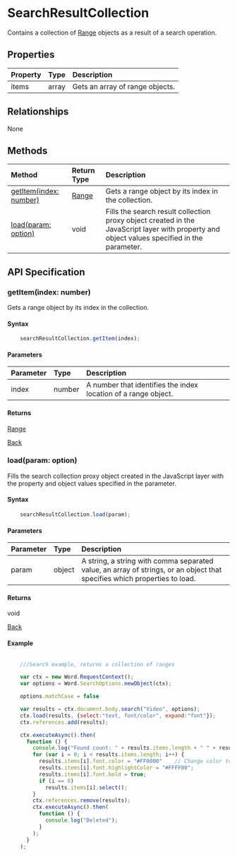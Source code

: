 # SearchResultCollection

Contains a collection of [Range](range.md) objects as a result of a search operation.


## Properties

| Property         | Type    |Description|
|:-----------------|:--------|:----------|
|items|  array | Gets an array of range objects. |


## Relationships
None  

## Methods

| Method     | Return Type    |Description|
|:-----------------|:--------|:----------|
|[getItem(index: number)](#getitemindex-number)| [Range](range.md)   | Gets a range object by its index in the collection. |
|[load(param: option)](#loadparam-option)|void|Fills the search result collection proxy object created in the JavaScript layer with property and object values specified in the parameter.|


## API Specification

### getItem(index: number)

Gets a range object by its index in the collection.

#### Syntax
```js
    searchResultCollection.getItem(index);
```
#### Parameters

| Parameter       | Type    |Description|
|:---------------|:--------|:----------|
|index|number|  A number that identifies the index location of a range object.  |

#### Returns

[Range](range.md)


[Back](#methods)


### load(param: option)
Fills the search collection proxy object created in the JavaScript layer with the property and object values specified in the parameter.

#### Syntax
```js
    searchResultCollection.load(param);
```

#### Parameters
| Parameter       | Type    |Description|
|:---------------|:--------|:----------|
|param|object| A string, a string with comma separated value, an array of strings, or an object that specifies which properties to load.  |

#### Returns
void

[Back](#methods)





#### Example
```js

    ///Search example, returns a collection of ranges

    var ctx = new Word.RequestContext();
    var options = Word.SearchOptions.newObject(ctx);

    options.matchCase = false

    var results = ctx.document.body.search("Video", options);
    ctx.load(results, {select:"text, font/color", expand:"font"});
    ctx.references.add(results);

    ctx.executeAsync().then(
      function () {
        console.log("Found count: " + results.items.length + " " + results.items[0].font.color );
        for (var i = 0; i < results.items.length; i++) {
          results.items[i].font.color = "#FF0000"    // Change color to Red
          results.items[i].font.highlightColor = "#FFFF00";
          results.items[i].font.bold = true;
          if (i == 0)
            results.items[i].select();
        }
        ctx.references.remove(results);
        ctx.executeAsync().then(
          function () {
            console.log("Deleted");
          }
        );
      }
    );

```



